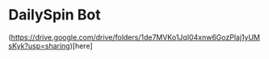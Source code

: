 # DailySpin Bot
(https://drive.google.com/drive/folders/1de7MVKo1JqI04xnw6GozPlaj1yUMsKyk?usp=sharing)[here]
